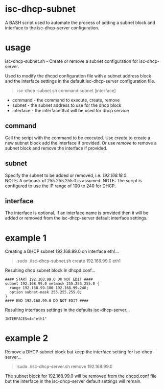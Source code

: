 # isc-dhcp-subnet

A BASH script used to automate the process of adding a subnet block and interface
to the isc-dhcp-server configuration.


# usage

isc-dhcp-subnet.sh - Create or remove a subnet configuration for isc-dhcp-server.

Used to modify the dhcpd configuration file with a subnet address block
and the interface settings in the default isc-dhcp-server configuration file.

> isc-dhcp-subnet.sh command subnet [interface]
- command - the command to execute, create, remove
- subnet - the subnet address to use for the dhcp block
- interface - the interface that will be used for dhcp service

## command

Call the script with the command to be executed. Use *create* to create a
new subnet block add the interface if provided. Or use *remove* to
remove a subnet block and remove the interface if provided.

## subnet

Specify the subnet to be added or removed, i.e. *192.168.18.0*.  
NOTE: A netmask of 255.255.255.0 is assumed.
NOTE: The script is configured to use the IP range of 100 to 240 for DHCP.

## interface

The interface is optional. If an interface name is provided then it will be
added or removed from the isc-dhcp-server default interface settings.


# example 1

Creating a DHCP subnet 192.168.99.0 on interface eth1...

> sudo ./isc-dhcp-subnet.sh create 192.168.99.0 eth1

Resulting dhcp subnet block in dhcpd.conf...

```
#### START 192.168.99.0 DO NOT EDIT ####
subnet 192.168.99.0 netmask 255.255.255.0 {
  range 192.168.99.100 192.168.99.240;
  option subnet-mask 255.255.255.0;
}
#### END 192.168.99.0 DO NOT EDIT ####
```

Resulting interfaces settings in the defaults isc-dhcp-server...

```
INTERFACESv4="eth1"
```


# example 2

Remove a DHCP subnet block but keep the interface setting for isc-dhcp-server...

> sudo ./isc-dhcp-server.sh remove 192.168.99.0

The subnet block for 192.168.99.0 will be removed from the dhcpd.conf file
but the interface in the isc-dhcp-server default settings will remain.
